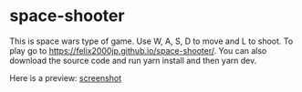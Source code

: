 # space-shooter
This is space wars type of game. Use W, A, S, D to move and L to shoot. 
To play go to https://felix2000jp.github.io/space-shooter/.
You can also download the source code and run yarn install and then yarn dev.

Here is a preview:
[screenshot](https://github.com/felix2000jp/space-shooter/blob/main/public/space-shooter-cover.png)
